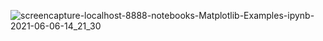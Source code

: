 ![screencapture-localhost-8888-notebooks-Matplotlib-Examples-ipynb-2021-06-06-14_21_30](https://user-images.githubusercontent.com/84277750/120918564-ac3c5900-c6d2-11eb-9979-c3197edf66a0.png)

